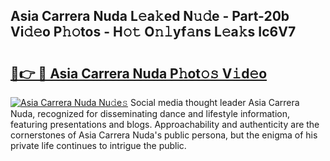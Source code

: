 ## Asia Carrera Nuda L𝚎a𝚔ed N𝚞𝚍e - Part-20b Vi𝚍𝚎o P𝚑𝚘tos - H𝚘𝚝 O𝚗𝚕yf𝚊ns L𝚎a𝚔s Ic6V7

# <h2><a href="http://kfdwaa8.oniu.top/?m=Asia+Carrera+Nuda">🔗👉 🔴 Asia Carrera Nuda P𝚑ot𝚘𝚜 V𝚒d𝚎o</a></h2>

[![Asia Carrera Nuda Nu𝚍e𝚜](https://i.imgur.com/0qMVB7G.gif)](http://kfdwaa8.oniu.top/?m=Asia+Carrera+Nuda)
Social media thought leader Asia Carrera Nuda, recognized for disseminating dance and lifestyle information, featuring presentations and blogs. Approachability and authenticity are the cornerstones of Asia Carrera Nuda's public persona, but the enigma of his private life continues to intrigue the public.  
